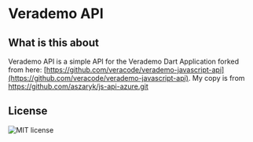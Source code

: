 # Verademo API  
  
## What is this about  
Verademo API is a simple API for the Verademo Dart Application forked from here: [https://github.com/veracode/verademo-javascript-api](https://github.com/veracode/verademo-javascript-api). 
My copy is from https://github.com/aszaryk/js-api-azure.git

## License
![MIT license](https://img.shields.io/badge/License-MIT-blue.svg)
